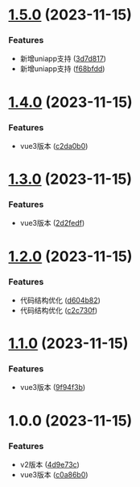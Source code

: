 # [1.5.0](https://github.com/dongjak-ui/vue3-index-list/compare/v1.4.0...v1.5.0) (2023-11-15)


### Features

* 新增uniapp支持 ([3d7d817](https://github.com/dongjak-ui/vue3-index-list/commit/3d7d81767a2d62db8132d40f60dcb2b72d84c8f3))
* 新增uniapp支持 ([f68bfdd](https://github.com/dongjak-ui/vue3-index-list/commit/f68bfddfe77152a877d9cc8ad726430eb3b926d6))

# [1.4.0](https://github.com/dongjak-ui/vue3-index-list/compare/v1.3.0...v1.4.0) (2023-11-15)


### Features

* vue3版本 ([c2da0b0](https://github.com/dongjak-ui/vue3-index-list/commit/c2da0b09042303c62fbfb02708ccfb4014405fd9))

# [1.3.0](https://github.com/dongjak-ui/vue3-index-list/compare/v1.2.0...v1.3.0) (2023-11-15)


### Features

* vue3版本 ([2d2fedf](https://github.com/dongjak-ui/vue3-index-list/commit/2d2fedf20d5772fa7975995897957a6178fe8ecd))

# [1.2.0](https://github.com/dongjak-ui/vue3-index-list/compare/v1.1.0...v1.2.0) (2023-11-15)


### Features

* 代码结构优化 ([d604b82](https://github.com/dongjak-ui/vue3-index-list/commit/d604b82074a224188bad43b793187bb1ac85527e))
* 代码结构优化 ([c2c730f](https://github.com/dongjak-ui/vue3-index-list/commit/c2c730fc6206b18a3eb0870a42f4e2fb68073a74))

# [1.1.0](https://github.com/dongjak-ui/vue3-index-list/compare/v1.0.0...v1.1.0) (2023-11-15)


### Features

* vue3版本 ([9f94f3b](https://github.com/dongjak-ui/vue3-index-list/commit/9f94f3b2598914c20cb75cc8c893775c08dbc8dc))

# 1.0.0 (2023-11-15)


### Features

* v2版本 ([4d9e73c](https://github.com/dongjak-ui/vue3-index-list/commit/4d9e73cbaf747a9ba3ccb693f2b8fe1a2ed649c4))
* vue3版本 ([c0a86b0](https://github.com/dongjak-ui/vue3-index-list/commit/c0a86b017b56ac79c57e7871b43d6e9a038c0606))
